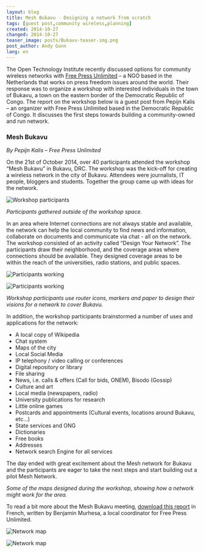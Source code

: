 ```yaml
---
layout: blog
title: Mesh Bukavu - Designing a network from scratch
tags: [guest post,community wireless,planning]
created: 2014-10-27
changed: 2014-10-27
teaser_image: posts/Bukavu-teaser-img.png
post_author: Andy Gunn
lang: en
---
```


The Open Technology Institute recently discussed options for community wireless networks with [Free Press Unlimited](https://www.freepressunlimited.org/) – a NGO based in the Netherlands that works on press freedom issues around the world. Their response was to organize a workshop with interested individuals in the town of Bukavu, a town on the eastern border of the Democratic Republic of Congo. The report on the workshop below is a guest post from Pepijn Kalis – an organizer with Free Press Unlimited based in the Democratic Republic of Congo. It discusses the first steps towards building a community-owned and run network.<!--more-->

### Mesh Bukavu
*By Pepijn Kalis – Free Press Unlimited*

On the 21st of October 2014, over 40 participants attended the workshop “Mesh Bukavu” in Bukavu, DRC. The workshop was the kick-off for creating a wireless network in the city of Bukavu. Attendees were journalists, IT people, bloggers and students. Together the group came up with ideas for the network.

![Workshop participants]({{site.baseurl}}/files/posts/Bukavu-Workshop-group.png)

*Participants gathered outside of the workshop space.*

In an area where Internet connections are not always stable and available, the network can help the local community to find news and information, collaborate on documents and communicate via chat - all on the network. The workshop consisted of an activity called “Design Your Network”. The participants draw their neighborhood, and the coverage areas where connections should be available. They designed coverage areas to be within the reach of the universities, radio stations, and public spaces.

![Participants working]({{site.baseurl}}/files/posts/Bukavu-Design-group-4.png) 

![Participants working]({{site.baseurl}}/files/posts/Bukavu-Design-group-5.png)

*Workshop participants use router icons, markers and paper to design their visions for a network to cover Bukavu.*

In addition, the workshop participants brainstormed a number of uses and applications for the network:

* A local copy of Wikipedia
* Chat system
* Maps of the city
* Local Social Media
* IP telephony / video calling or conferences
* Digital repository or library
* File sharing
* News, i.e.  calls & offers (Call for bids, ONEM), Bisodo (Gossip)
* Culture and art
* Local media (newspapers, radio)
* University publications for research
* Little online games
* Postcards and appointments (Cultural events, locations around Bukavu, etc...)
* State services and ONG
* Dictionaries
* Free books
* Addresses
* Network search Engine for all services

The day ended with great excitement about the Mesh network for Bukavu and the participants are eager to take the next steps and start building out a pilot Mesh Network.

*Some of the maps designed during the workshop, showing how a network might work for the area.*

To read a bit more about the Mesh Bukavu meeting, [download this report]({{site.baseurl}}/files/posts/Bukavu-Rapport-MESH.pdf) in French, written by Benjamin Murhesa, a local coordinator for Free Press Unlimited.

![Network map]({{site.baseurl}}/files/posts/Bukavu-Network-design-1.png)

![Network map]({{site.baseurl}}/files/posts/Bukavu-Network-design-6.png)


